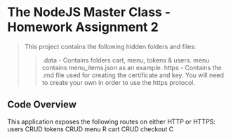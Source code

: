 # The NodeJS Master Class - Homework Assignment 2

> This project contains the following hidden folders and files:
>> .data - Contains folders cart, menu, tokens & users. menu contains menu_items.json as an example.
>> https - Contains the .rnd file used for creating the certificate and key. You will need to create your own in order to use the https protocol.

## Code Overview
This application exposes the following routes on either HTTP or HTTPS:
	users		CRUD
	tokens		CRUD
	menu		R
	cart		CRUD
	checkout	C
  
